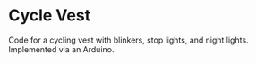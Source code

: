 # Cycle Vest
Code for a cycling vest with blinkers, stop lights, and night lights. Implemented via an Arduino.
